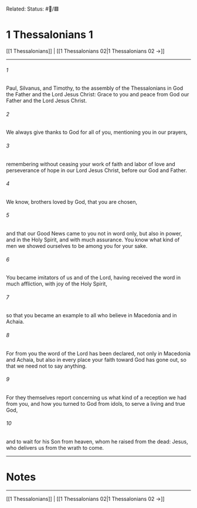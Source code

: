 Related:
Status: #📖/🟥
# 1 Thessalonians 1

[[1 Thessalonians]] | [[1 Thessalonians 02|1 Thessalonians 02 →]]
***



###### 1 
Paul, Silvanus, and Timothy, to the assembly of the Thessalonians in God the Father and the Lord Jesus Christ: Grace to you and peace from God our Father and the Lord Jesus Christ. 

###### 2 
We always give thanks to God for all of you, mentioning you in our prayers, 

###### 3 
remembering without ceasing your work of faith and labor of love and perseverance of hope in our Lord Jesus Christ, before our God and Father. 

###### 4 
We know, brothers loved by God, that you are chosen, 

###### 5 
and that our Good News came to you not in word only, but also in power, and in the Holy Spirit, and with much assurance. You know what kind of men we showed ourselves to be among you for your sake. 

###### 6 
You became imitators of us and of the Lord, having received the word in much affliction, with joy of the Holy Spirit, 

###### 7 
so that you became an example to all who believe in Macedonia and in Achaia. 

###### 8 
For from you the word of the Lord has been declared, not only in Macedonia and Achaia, but also in every place your faith toward God has gone out, so that we need not to say anything. 

###### 9 
For they themselves report concerning us what kind of a reception we had from you, and how you turned to God from idols, to serve a living and true God, 

###### 10 
and to wait for his Son from heaven, whom he raised from the dead: Jesus, who delivers us from the wrath to come.

---
# Notes


***
[[1 Thessalonians]] | [[1 Thessalonians 02|1 Thessalonians 02 →]]
